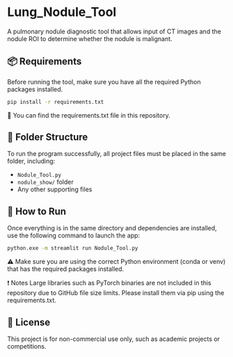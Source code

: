 # Lung_Nodule_Tool

A pulmonary nodule diagnostic tool that allows input of CT images and the nodule ROI to determine whether the nodule is malignant.

## 📦 Requirements

Before running the tool, make sure you have all the required Python packages installed.

```bash
pip install -r requirements.txt
```
🔎 You can find the requirements.txt file in this repository.

## 📁 Folder Structure
To run the program successfully, all project files must be placed in the same folder, including:

- `Nodule_Tool.py`
- `nodule_show/` folder
- Any other supporting files

## 🚀 How to Run
Once everything is in the same directory and dependencies are installed, use the following command to launch the app:
```bash
python.exe -m streamlit run Nodule_Tool.py
```
⚠️ Make sure you are using the correct Python environment (conda or venv) that has the required packages installed.

❗ Notes
Large libraries such as PyTorch binaries are not included in this repository due to GitHub file size limits.
Please install them via pip using the requirements.txt.

## 📜 License
This project is for non-commercial use only, such as academic projects or competitions.
